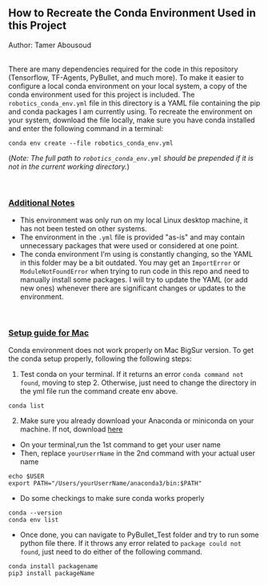<h2><b> How to Recreate the Conda Environment Used in this Project </b></h2>
Author: Tamer Abousoud<br><br>


There are many dependencies required for the code in this repository (Tensorflow, TF-Agents, PyBullet, and much more). To make it easier to configure a local conda environment on your local system, a copy of the conda environment used for this project is included. The `robotics_conda_env.yml` file in this directory is a YAML file containing the pip and conda packages I am currently using. To recreate the environment on your system, download the file locally, make sure you have conda installed and enter the following command in a terminal:

```
conda env create --file robotics_conda_env.yml
```
(*Note: The full path to `robotics_conda_env.yml` should be prepended if it is not in the current working directory.*)

<br><h3><u>Additional Notes</u></h3>

- This environment was only run on my local Linux desktop machine, it has not been tested on other systems.
- The environment in the `.yml` file is provided "as-is" and may contain unnecessary packages that were used or considered at one point.
- The conda environment I'm using is constantly changing, so the YAML in this folder may be a bit outdated. You may get an `ImportError` or `ModuleNotFoundError` when trying to run code in this repo and need to manually install some packages. I will try to update the YAML (or add new ones) whenever there are significant changes or updates to the environment. 

<br><h3><u>Setup guide for Mac</u></h3>

Conda environment does not work properly on Mac BigSur version. To get the conda setup properly, following the following steps:

1. Test conda on your terminal. If it returns an error `conda command not found`, moving to step 2. Otherwise, just need to change the directory in the yml file run the command create env above.
```
conda list
```
2. Make sure you already download your Anaconda or miniconda on your machine. If not, download [here](https://docs.conda.io/projects/conda/en/latest/user-guide/install/macos.html)

- On your terminal,run the 1st command to get your user name
- Then, replace `yourUserrName` in the 2nd command with your actual user name 
```
echo $USER
export PATH="/Users/yourUserrName/anaconda3/bin:$PATH"
```

- Do some checkings to make sure conda works properly
```
conda --version
conda env list
```
- Once done, you can navigate to PyBullet_Test folder and try to run some python file there. If it throws any error related to `package could not found`, just need to do either of the following command.

```
conda install packagename
pip3 install packageName
```

